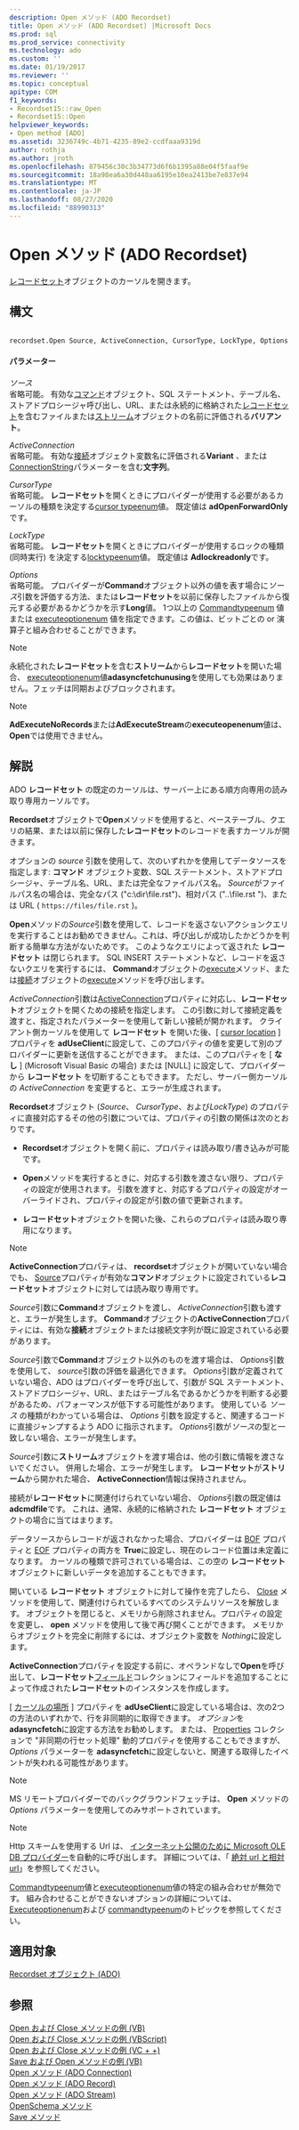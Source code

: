 ```yaml
---
description: Open メソッド (ADO Recordset)
title: Open メソッド (ADO Recordset) |Microsoft Docs
ms.prod: sql
ms.prod_service: connectivity
ms.technology: ado
ms.custom: ''
ms.date: 01/19/2017
ms.reviewer: ''
ms.topic: conceptual
apitype: COM
f1_keywords:
- Recordset15::raw_Open
- Recordset15::Open
helpviewer_keywords:
- Open method [ADO]
ms.assetid: 3236749c-4b71-4235-89e2-ccdfaaa9319d
author: rothja
ms.author: jroth
ms.openlocfilehash: 879456c30c3b34773d6f6b1395a88e04f5faaf9e
ms.sourcegitcommit: 18a98ea6a30d448aa6195e10ea2413be7e837e94
ms.translationtype: MT
ms.contentlocale: ja-JP
ms.lasthandoff: 08/27/2020
ms.locfileid: "88990313"
---
```

# <a name="open-method-ado-recordset"></a>Open メソッド (ADO Recordset)
[レコードセット](./recordset-object-ado.md)オブジェクトのカーソルを開きます。  
  
## <a name="syntax"></a>構文  
  
```  
  
recordset.Open Source, ActiveConnection, CursorType, LockType, Options  
```  
  
#### <a name="parameters"></a>パラメーター  
 *ソース*  
 省略可能。 有効な[コマンド](./command-object-ado.md)オブジェクト、SQL ステートメント、テーブル名、ストアドプロシージャ呼び出し、URL、または永続的に格納された[レコードセット](./recordset-object-ado.md)を含むファイルまたは[ストリーム](./stream-object-ado.md)オブジェクトの名前に評価される**バリアント**。  
  
 *ActiveConnection*  
 省略可能。 有効な[接続](./connection-object-ado.md)オブジェクト変数名に評価される**Variant** 、または[ConnectionString](./connectionstring-property-ado.md)パラメーターを含む**文字列**。  
  
 *CursorType*  
 省略可能。 **レコードセット**を開くときにプロバイダーが使用する必要があるカーソルの種類を決定する[cursor typeenum](./cursortypeenum.md)値。 既定値は **adOpenForwardOnly**です。  
  
 *LockType*  
 省略可能。 **レコードセット**を開くときにプロバイダーが使用するロックの種類 (同時実行) を決定する[locktypeenum](./locktypeenum.md)値。 既定値は **Adlockreadonly**です。  
  
 *Options*  
 省略可能。 プロバイダーが**Command**オブジェクト以外の値を表す場合に*ソース*引数を評価する方法、または**レコードセット**を以前に保存したファイルから復元する必要があるかどうかを示す**Long**値。 1つ以上の [Commandtypeenum](./commandtypeenum.md) 値または [executeoptionenum](./executeoptionenum.md) 値を指定できます。この値は、ビットごとの or 演算子と組み合わせることができます。  
  
> [!NOTE]
>  永続化された**レコードセット**を含む**ストリーム**から**レコードセット**を開いた場合、 [executeoptionenum](./executeoptionenum.md)値**adasyncfetchunusing**を使用しても効果はありません。フェッチは同期およびブロックされます。  
  
> [!NOTE]
>  **AdExecuteNoRecords**または**AdExecuteStream**の**executeopenenum**値は、 **Open**では使用できません。  
  
## <a name="remarks"></a>解説  
 ADO **レコードセット** の既定のカーソルは、サーバー上にある順方向専用の読み取り専用カーソルです。  
  
 **Recordset**オブジェクトで**Open**メソッドを使用すると、ベーステーブル、クエリの結果、または以前に保存した**レコードセット**のレコードを表すカーソルが開きます。  
  
 オプションの *source* 引数を使用して、次のいずれかを使用してデータソースを指定します: **コマンド** オブジェクト変数、SQL ステートメント、ストアドプロシージャ、テーブル名、URL、または完全なファイルパス名。 *Source*がファイルパス名の場合は、完全なパス ("c:\dir\file.rst")、相対パス ("..\file.rst ")、または URL ( `https://files/file.rst` )。  
  
 **Open**メソッドの*Source*引数を使用して、レコードを返さないアクションクエリを実行することはお勧めできません。これは、呼び出しが成功したかどうかを判断する簡単な方法がないためです。 このようなクエリによって返された **レコードセット** は閉じられます。 SQL INSERT ステートメントなど、レコードを返さないクエリを実行するには、 **Command**オブジェクトの[execute](./execute-method-ado-command.md)メソッド、または[接続](./connection-object-ado.md)オブジェクトの[execute](./execute-method-ado-connection.md)メソッドを呼び出します。  
  
 *ActiveConnection*引数は[ActiveConnection](./activeconnection-property-ado.md)プロパティに対応し、**レコードセット**オブジェクトを開くための接続を指定します。 この引数に対して接続定義を渡すと、指定されたパラメーターを使用して新しい接続が開かれます。 クライアント側カーソルを使用して **レコードセット** を開いた後、[ [cursor location](./cursorlocation-property-ado.md) ] プロパティを **adUseClient**に設定して、このプロパティの値を変更して別のプロバイダーに更新を送信することができます。 または、このプロパティを [ **なし** ] (Microsoft Visual Basic の場合) または [NULL] に設定して、プロバイダーから **レコードセット** を切断することもできます。 ただし、サーバー側カーソルの *ActiveConnection* を変更すると、エラーが生成されます。  
  
 **Recordset**オブジェクト (*Source*、 *CursorType*、および*LockType*) のプロパティに直接対応するその他の引数については、プロパティの引数の関係は次のとおりです。  
  
-   **Recordset**オブジェクトを開く前に、プロパティは読み取り/書き込みが可能です。  
  
-   **Open**メソッドを実行するときに、対応する引数を渡さない限り、プロパティの設定が使用されます。 引数を渡すと、対応するプロパティの設定がオーバーライドされ、プロパティの設定が引数の値で更新されます。  
  
-   **レコードセット**オブジェクトを開いた後、これらのプロパティは読み取り専用になります。  
  
> [!NOTE]
>  **ActiveConnection**プロパティは、 **recordset**オブジェクトが開いていない場合でも、 [Source](./source-property-ado-recordset.md)プロパティが有効な**コマンド**オブジェクトに設定されている**レコードセット**オブジェクトに対しては読み取り専用です。  
  
 *Source*引数に**Command**オブジェクトを渡し、 *ActiveConnection*引数も渡すと、エラーが発生します。 **Command**オブジェクトの**ActiveConnection**プロパティには、有効な**接続**オブジェクトまたは接続文字列が既に設定されている必要があります。  
  
 *Source*引数で**Command**オブジェクト以外のものを渡す場合は、 *Options*引数を使用して、 *source*引数の評価を最適化できます。 *Options*引数が定義されていない場合、ADO はプロバイダーを呼び出して、引数が SQL ステートメント、ストアドプロシージャ、URL、またはテーブル名であるかどうかを判断する必要があるため、パフォーマンスが低下する可能性があります。 使用している *ソース* の種類がわかっている場合は、 *Options* 引数を設定すると、関連するコードに直接ジャンプするよう ADO に指示されます。 *Options*引数が*ソース*の型と一致しない場合、エラーが発生します。  
  
 *Source*引数に**ストリーム**オブジェクトを渡す場合は、他の引数に情報を渡さないでください。 併用した場合、エラーが発生します。 **レコードセット**が**ストリーム**から開かれた場合、 **ActiveConnection**情報は保持されません。  
  
 接続が**レコードセット**に関連付けられていない場合、 *Options*引数の既定値は**adcmdfile**です。 これは、通常、永続的に格納された **レコードセット** オブジェクトの場合に当てはまります。  
  
 データソースからレコードが返されなかった場合、プロバイダーは [BOF](./bof-eof-properties-ado.md) プロパティと [EOF](./bof-eof-properties-ado.md) プロパティの両方を **True**に設定し、現在のレコード位置は未定義になります。 カーソルの種類で許可されている場合は、この空の **レコードセット** オブジェクトに新しいデータを追加することもできます。  
  
 開いている **レコードセット** オブジェクトに対して操作を完了したら、 [Close](./close-method-ado.md) メソッドを使用して、関連付けられているすべてのシステムリソースを解放します。 オブジェクトを閉じると、メモリから削除されません。プロパティの設定を変更し、 **open** メソッドを使用して後で再び開くことができます。 メモリからオブジェクトを完全に削除するには、オブジェクト変数を *Nothing*に設定します。  
  
 **ActiveConnection**プロパティを設定する前に、オペランドなしで**Open**を呼び出して、**レコードセット**[フィールド](./fields-collection-ado.md)コレクションにフィールドを追加することによって作成された**レコードセット**のインスタンスを作成します。  
  
 [ [カーソルの場所](./cursorlocation-property-ado.md) ] プロパティを **adUseClient**に設定している場合は、次の2つの方法のいずれかで、行を非同期的に取得できます。 *オプション*を**adasyncfetch**に設定する方法をお勧めします。 または、 [Properties](./properties-collection-ado.md) コレクションで "非同期の行セット処理" 動的プロパティを使用することもできますが、 *Options* パラメーターを **adasyncfetch**に設定しないと、関連する取得したイベントが失われる可能性があります。  
  
> [!NOTE]
>  MS リモートプロバイダーでのバックグラウンドフェッチは、 **Open** メソッドの *Options* パラメーターを使用してのみサポートされています。  
  
> [!NOTE]
>  Http スキームを使用する Url は、 [インターネット公開のために Microsoft OLE DB プロバイダー](../../guide/appendixes/microsoft-ole-db-provider-for-internet-publishing.md)を自動的に呼び出します。 詳細については、「 [絶対 url と相対 url](../../guide/data/absolute-and-relative-urls.md)」を参照してください。  
  
 [Commandtypeenum](./commandtypeenum.md)値と[executeoptionenum](./executeoptionenum.md)値の特定の組み合わせが無効です。 組み合わせることができないオプションの詳細については、 [Executeoptionenum](./executeoptionenum.md)および [commandtypeenum](./commandtypeenum.md)のトピックを参照してください。  
  
## <a name="applies-to"></a>適用対象  
 [Recordset オブジェクト (ADO)](./recordset-object-ado.md)  
  
## <a name="see-also"></a>参照  
 [Open および Close メソッドの例 (VB)](./open-and-close-methods-example-vb.md)   
 [Open および Close メソッドの例 (VBScript)](./open-and-close-methods-example-vbscript.md)   
 [Open および Close メソッドの例 (VC + +)](./open-and-close-methods-example-vc.md)   
 [Save および Open メソッドの例 (VB)](./save-and-open-methods-example-vb.md)   
 [Open メソッド (ADO Connection)](./open-method-ado-connection.md)   
 [Open メソッド (ADO Record)](./open-method-ado-record.md)   
 [Open メソッド (ADO Stream)](./open-method-ado-stream.md)   
 [OpenSchema メソッド](./openschema-method.md)   
 [Save メソッド](./save-method.md)